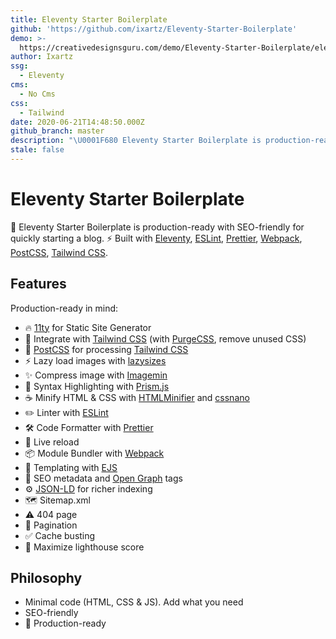 ```yaml
---
title: Eleventy Starter Boilerplate
github: 'https://github.com/ixartz/Eleventy-Starter-Boilerplate'
demo: >-
  https://creativedesignsguru.com/demo/Eleventy-Starter-Boilerplate/eleventy-starter-boilerplate-presentation/
author: Ixartz
ssg:
  - Eleventy
cms:
  - No Cms
css:
  - Tailwind
date: 2020-06-21T14:48:50.000Z
github_branch: master
description: "\U0001F680 Eleventy Starter Boilerplate is production-ready with SEO-friendly for quickly starting a blog."
stale: false
---
```


# Eleventy Starter Boilerplate

🚀 Eleventy Starter Boilerplate is production-ready with SEO-friendly for quickly starting a blog. ⚡️ Built with [Eleventy](https://www.11ty.dev), [ESLint](https://eslint.org), [Prettier](https://prettier.io), [Webpack](https://webpack.js.org), [PostCSS](https://postcss.org), [Tailwind CSS](https://tailwindcss.com).

## Features

Production-ready in mind:

- 🔥 [11ty](https://www.11ty.dev) for Static Site Generator
- 🎨 Integrate with [Tailwind CSS](https://tailwindcss.com) (with [PurgeCSS](https://purgecss.com), remove unused CSS)
- 💅 [PostCSS](https://postcss.org) for processing [Tailwind CSS](https://tailwindcss.com)
- ⚡️ Lazy load images with [lazysizes](https://github.com/aFarkas/lazysizes)
- ✨ Compress image with [Imagemin](https://github.com/imagemin/imagemin)
- 🎈 Syntax Highlighting with [Prism.js](https://prismjs.com)
- ☕ Minify HTML & CSS with [HTMLMinifier](https://www.npmjs.com/package/html-minifier) and [cssnano](https://cssnano.co)
- ✏️ Linter with [ESLint](https://eslint.org)
- 🛠 Code Formatter with [Prettier](https://prettier.io)
- 💨 Live reload
- 📦 Module Bundler with [Webpack](https://webpack.js.org)
- 🦊 Templating with [EJS](https://ejs.co)
- 🤖 SEO metadata and [Open Graph](https://ogp.me/) tags
- ⚙️ [JSON-LD](https://developers.google.com/search/docs/guides/intro-structured-data) for richer indexing
- 🗺 Sitemap.xml
- ⚠️ 404 page
- 📖 Pagination
- ✅ Cache busting
- 💯 Maximize lighthouse score

## Philosophy

- Minimal code (HTML, CSS & JS). Add what you need
- SEO-friendly
- 🚀 Production-ready
